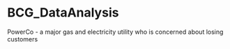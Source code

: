 # BCG_DataAnalysis
PowerCo - a major gas and electricity utility who is concerned about losing customers
